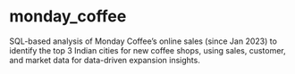 # monday_coffee
SQL-based analysis of Monday Coffee’s online sales (since Jan 2023) to identify the top 3 Indian cities for new coffee shops, using sales, customer, and market data for data-driven expansion insights.

